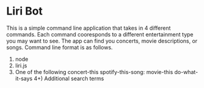 # Liri Bot
This is a simple command line application that takes in 4 different commands.
Each command cooresponds to a different entertainment type you may want to see. The app can find you concerts, 
movie descriptions, or songs. Command line format is as follows.

1) node
2) liri.js
3) One of the following
    concert-this
    spotify-this-song:
    movie-this
    do-what-it-says
4+) Additional search terms